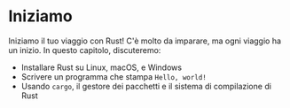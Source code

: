 # Iniziamo

Iniziamo il tuo viaggio con Rust! C'è molto da imparare, ma ogni viaggio ha un inizio. In questo capitolo, discuteremo:

* Installare Rust su Linux, macOS, e Windows
* Scrivere un programma che stampa `Hello, world!`
* Usando `cargo`, il gestore dei pacchetti e il sistema di compilazione di Rust